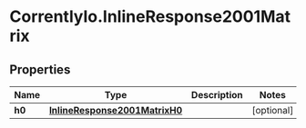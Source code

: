 # CorrentlyIo.InlineResponse2001Matrix

## Properties

Name | Type | Description | Notes
------------ | ------------- | ------------- | -------------
**h0** | [**InlineResponse2001MatrixH0**](InlineResponse2001MatrixH0.md) |  | [optional] 


